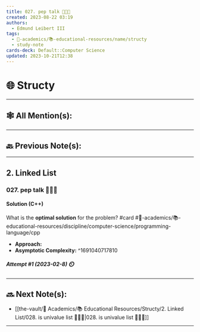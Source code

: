 ```yaml
---
title: 027. pep talk 👨🏻‍🏫
created: 2023-08-22 03:19
authors:
  - Edmund Leibert III
tags:
  - 🔴-academics/📚-educational-resources/name/structy
  - study-note
cards-deck: Default::Computer Science
updated: 2023-10-21T12:38
---
```


# 🌐 Structy

---

## 🕸️ All Mention(s): 

---

## 🔙 Previous Note(s):

---

## 2. Linked List

### **027. pep talk 👨🏻‍🏫**

#### Solution (C++)

What is the **optimal solution** for the problem? 
#card #🔴-academics/📚-educational-resources/discipline/computer-science/programming-language/cpp
- **Approach:**
- **Asymptotic Complexity:**
^1691040717810

##### **Attempt #1 (2023-02-8) ⏲️**



---

## 🔜 Next Note(s):
- [[the-vault/🔴 Academics/📚 Educational Resources/Structy/2. Linked List/028. is univalue list 👨🏽‍💻|028. is univalue list 👨🏽‍💻]]

---
